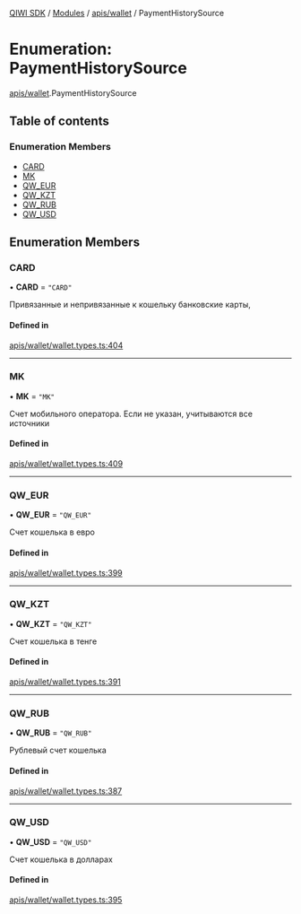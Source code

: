 [QIWI SDK](../README.md) / [Modules](../modules.md) / [apis/wallet](../modules/apis_wallet.md) / PaymentHistorySource

# Enumeration: PaymentHistorySource

[apis/wallet](../modules/apis_wallet.md).PaymentHistorySource

## Table of contents

### Enumeration Members

- [CARD](apis_wallet.PaymentHistorySource.md#card)
- [MK](apis_wallet.PaymentHistorySource.md#mk)
- [QW\_EUR](apis_wallet.PaymentHistorySource.md#qw_eur)
- [QW\_KZT](apis_wallet.PaymentHistorySource.md#qw_kzt)
- [QW\_RUB](apis_wallet.PaymentHistorySource.md#qw_rub)
- [QW\_USD](apis_wallet.PaymentHistorySource.md#qw_usd)

## Enumeration Members

### CARD

• **CARD** = ``"CARD"``

Привязанные и непривязанные к кошельку банковские
карты,

#### Defined in

[apis/wallet/wallet.types.ts:404](https://github.com/AlexXanderGrib/node-qiwi-sdk/blob/b60f8c6/src/apis/wallet/wallet.types.ts#L404)

___

### MK

• **MK** = ``"MK"``

Счет мобильного оператора. Если не указан, учитываются
все источники

#### Defined in

[apis/wallet/wallet.types.ts:409](https://github.com/AlexXanderGrib/node-qiwi-sdk/blob/b60f8c6/src/apis/wallet/wallet.types.ts#L409)

___

### QW\_EUR

• **QW\_EUR** = ``"QW_EUR"``

Счет кошелька в евро

#### Defined in

[apis/wallet/wallet.types.ts:399](https://github.com/AlexXanderGrib/node-qiwi-sdk/blob/b60f8c6/src/apis/wallet/wallet.types.ts#L399)

___

### QW\_KZT

• **QW\_KZT** = ``"QW_KZT"``

Счет кошелька в тенге

#### Defined in

[apis/wallet/wallet.types.ts:391](https://github.com/AlexXanderGrib/node-qiwi-sdk/blob/b60f8c6/src/apis/wallet/wallet.types.ts#L391)

___

### QW\_RUB

• **QW\_RUB** = ``"QW_RUB"``

Рублевый счет кошелька

#### Defined in

[apis/wallet/wallet.types.ts:387](https://github.com/AlexXanderGrib/node-qiwi-sdk/blob/b60f8c6/src/apis/wallet/wallet.types.ts#L387)

___

### QW\_USD

• **QW\_USD** = ``"QW_USD"``

Счет кошелька в долларах

#### Defined in

[apis/wallet/wallet.types.ts:395](https://github.com/AlexXanderGrib/node-qiwi-sdk/blob/b60f8c6/src/apis/wallet/wallet.types.ts#L395)
